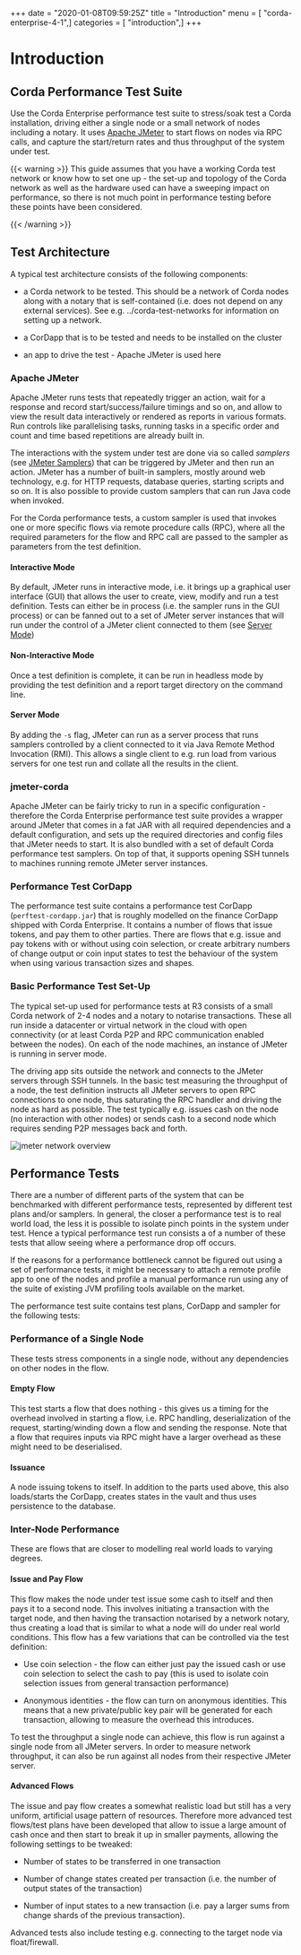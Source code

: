 +++
date = "2020-01-08T09:59:25Z"
title = "Introduction"
menu = [ "corda-enterprise-4-1",]
categories = [ "introduction",]
+++


# Introduction


## Corda Performance Test Suite

Use the Corda Enterprise performance test suite to stress/soak test a Corda installation, driving either a single
                node or a small network of nodes including a notary.
                It uses [Apache JMeter](https://jmeter.apache.org) to start flows on nodes via RPC calls, and
                capture the start/return rates and thus throughput of the system under test.


{{< warning >}}
This guide assumes that you have a working Corda test network or
                    know how to set one up - the set-up and topology of the Corda network as well as the hardware used can have a sweeping
                    impact on performance, so there is not much point in performance testing before these points have been considered.

{{< /warning >}}


## Test Architecture

A typical test architecture consists of the following components:


* a Corda network to be tested. This should be a network of Corda nodes along with a notary that is self-contained
                        (i.e. does not depend on any external services). See e.g. ../corda-test-networks for information on
                        setting up a network.


* a CorDapp that is to be tested and needs to be installed on the cluster


* an app to drive the test - Apache JMeter is used here



### Apache JMeter

Apache JMeter runs tests that repeatedly trigger an action, wait for a response and record start/success/failure
                    timings and so on, and allow to view the result data interactively or rendered as reports in various formats. Run controls
                    like parallelising tasks, running tasks in a specific order and count and time based repetitions are already built in.

The interactions with the system under test are done via so called *samplers* (see [JMeter Samplers](jmeter-samplers.md)) that can be
                    triggered by JMeter and then
                    run an action. JMeter has a number of built-in samplers, mostly around web technology, e.g. for HTTP requests, database
                    queries, starting scripts and so on. It is also possible to provide custom samplers that can run Java code when invoked.

For the Corda performance tests, a custom sampler is used that invokes one or more specific flows via remote procedure
                    calls (RPC), where all the required parameters for the flow and RPC call are passed to the sampler as parameters from
                    the test definition.


#### Interactive Mode

By default, JMeter runs in interactive mode, i.e. it brings up a graphical user interface (GUI) that allows the user to
                        create, view, modify and run a test definition. Tests can either be in process (i.e. the sampler runs in the GUI
                        process) or can be fanned out to a set of JMeter server instances that will run under the control of a JMeter client
                        connected to them (see [Server Mode](#jmeter-server))


#### Non-Interactive Mode

Once a test definition is complete, it can be run in headless mode by providing the test definition and a report target
                        directory on the command line.


#### Server Mode

By adding the `-s` flag,  JMeter can run as a server process that runs samplers controlled by a client connected to it
                        via Java Remote Method Invocation (RMI).
                        This allows a single client to e.g. run load from various servers for one test run and collate all the results in the
                        client.


### jmeter-corda

Apache JMeter can be fairly tricky to run in a specific configuration - therefore the Corda Enterprise performance test
                    suite provides a wrapper around JMeter that comes in a fat JAR with all required dependencies and a default configuration,
                    and sets up the required directories and config files that JMeter needs to start. It is also bundled with a set of default
                    Corda performance test samplers. On top of that, it supports opening SSH tunnels to machines running remote JMeter server
                    instances.


### Performance Test CorDapp

The performance test suite contains a performance test CorDapp (`perftest-cordapp.jar`) that is roughly modelled on the
                    finance CorDapp shipped with Corda Enterprise. It contains a number of flows that issue tokens, and pay them to other
                    parties. There are flows that e.g. issue and pay tokens with or without using coin selection, or create arbitrary
                    numbers of change output or coin input states to test the behaviour of the system when using various transaction sizes
                    and shapes.


### Basic Performance Test Set-Up

The typical set-up used for performance tests at R3 consists of a small Corda network of 2-4 nodes and a notary to
                    notarise transactions. These all run inside a datacenter or virtual network in the cloud with open connectivity (or at
                    least Corda P2P and RPC communication enabled between the nodes). On each of the node machines, an instance of JMeter
                    is running in server mode.

The driving app sits outside the network and connects to the JMeter servers through SSH tunnels. In the basic test
                    measuring the throughput of a node, the test definition instructs all JMeter servers to open RPC connections to one node,
                    thus saturating the RPC handler and driving the node as hard as possible. The test typically e.g. issues cash on the node
                    (no interaction with other nodes) or sends cash to a second node which requires sending P2P messages back and forth.

![jmeter network overview](performance-testing/resources/jmeter-network-overview.png "jmeter network overview")
## Performance Tests

There are a number of different parts of the system that can be benchmarked with different performance tests, represented
                by different test plans and/or samplers. In general, the closer a performance test is to real world load, the less it is
                possible to isolate pinch points in the system under test. Hence a typical performance test run consists a of a number
                of these tests that allow seeing where a performance drop off occurs.

If the reasons for a performance bottleneck cannot be figured out using a set of performance tests, it might be necessary
                to attach a remote profile app to one of the nodes and profile a manual performance run using any of the suite of
                existing JVM profiling tools available on the market.

The performance test suite contains test plans, CorDapp and sampler for the following tests:


### Performance of a Single Node

These tests stress components in a single node, without any dependencies on other nodes in the flow.


#### Empty Flow

This test starts a flow that does nothing - this gives us a timing for the overhead involved in starting a flow, i.e. RPC
                        handling, deserialization of the request, starting/winding down a flow and sending the response. Note that a flow that
                        requires inputs via RPC might have a larger overhead as these might need to be deserialised.


#### Issuance

A node issuing tokens to itself. In addition to the parts used above, this also loads/starts the CorDapp, creates states
                        in the vault and thus uses persistence to the database.


### Inter-Node Performance

These are flows that are closer to modelling real world loads to varying degrees.


#### Issue and Pay Flow

This flow makes the node under test issue some cash to itself and then pays it to a second node. This involves initiating
                        a transaction with the target node, and then having the transaction notarised by a network notary, thus creating a load that
                        is similar to what a node will do under real world conditions. This flow has a few variations that can be controlled via
                        the test definition:


* Use coin selection - the flow can either just pay the issued cash or use coin selection to select the cash to pay (this
                                is used to isolate coin selection issues from general transaction performance)


* Anonymous identities - the flow can turn on anonymous identities. This means that a new private/public key pair will be
                                generated for each transaction, allowing to measure the overhead this introduces.


To test the throughput a single node can achieve, this flow is run against a single node from all JMeter servers. In order
                        to measure network throughput, it can also be run against all nodes from their respective JMeter server.


#### Advanced Flows

The issue and pay flow creates a somewhat realistic load but still has a very uniform, artificial usage pattern of resources.
                        Therefore more advanced test flows/test plans have been developed that allow to issue a large amount of cash once and
                        then start to break it up in smaller payments, allowing the following settings to be tweaked:


* Number of states to be transferred in one transaction


* Number of change states created per transaction (i.e. the number of output states of the transaction)


* Number of input states to a new transaction (i.e. pay a larger sums from change shards of the previous transaction).


Advanced tests also include testing e.g. connecting to the target node via float/firewall.


